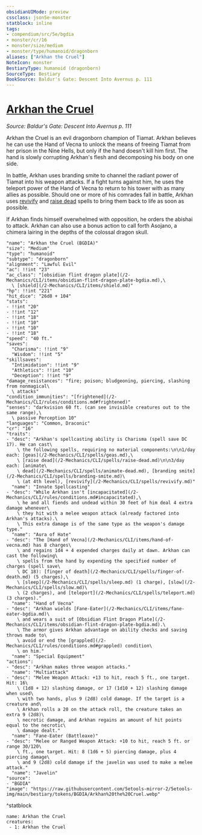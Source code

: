 ```yaml
---
obsidianUIMode: preview
cssclass: json5e-monster
statblock: inline
tags:
- compendium/src/5e/bgdia
- monster/cr/16
- monster/size/medium
- monster/type/humanoid/dragonborn
aliases: ["Arkhan the Cruel"]
NoteIcon: monster
BestiaryType: humanoid (dragonborn)
SourceType: Bestiary
BookSource: Baldur's Gate: Descent Into Avernus p. 111
---
```

# [Arkhan the Cruel](2-Mechanics\CLI\bestiary\npc/arkhan-the-cruel-bgdia.md)
*Source: Baldur's Gate: Descent Into Avernus p. 111*  

Arkhan the Cruel is an evil dragonborn champion of Tiamat. Arkhan believes he can use the Hand of Vecna to unlock the means of freeing Tiamat from her prison in the Nine Hells, but only if the hand doesn't kill him first. The hand is slowly corrupting Arkhan's flesh and decomposing his body on one side.

In battle, Arkhan uses branding smite to channel the radiant power of Tiamat into his weapon attacks. If a fight turns against him, he uses the teleport power of the Hand of Vecna to return to his tower with as many allies as possible. Should one or more of his comrades fall in battle, Arkhan uses [revivify](/2-Mechanics/CLI/spells/revivify.md) and [raise dead](/2-Mechanics/CLI/spells/raise-dead.md) spells to bring them back to life as soon as possible.

If Arkhan finds himself overwhelmed with opposition, he orders the abishai to attack. Arkhan can also use a bonus action to call forth Asojano, a chimera lairing in the depths of the colossal dragon skull.

```statblock
"name": "Arkhan the Cruel (BGDIA)"
"size": "Medium"
"type": "humanoid"
"subtype": "dragonborn"
"alignment": "Lawful Evil"
"ac": !!int "23"
"ac_class": "[obsidian flint dragon plate](/2-Mechanics/CLI/items/obsidian-flint-dragon-plate-bgdia.md),\
  \ [shield](/2-Mechanics/CLI/items/shield.md)"
"hp": !!int "221"
"hit_dice": "26d8 + 104"
"stats":
- !!int "20"
- !!int "12"
- !!int "18"
- !!int "10"
- !!int "10"
- !!int "18"
"speed": "40 ft."
"saves":
  "Charisma": !!int "9"
  "Wisdom": !!int "5"
"skillsaves":
  "Intimidation": !!int "9"
  "Athletics": !!int "10"
  "Deception": !!int "9"
"damage_resistances": "fire; poison; bludgeoning, piercing, slashing from nonmagical\
  \ attacks"
"condition_immunities": "[frightened](/2-Mechanics/CLI/rules/conditions.md#frightened)"
"senses": "darkvision 60 ft. (can see invisible creatures out to the same range),\
  \ passive Perception 10"
"languages": "Common, Draconic"
"cr": "16"
"traits":
- "desc": "Arkhan's spellcasting ability is Charisma (spell save DC 17). He can cast\
    \ the following spells, requiring no material components:\n\n1/day each: [geas](/2-Mechanics/CLI/spells/geas.md),\
    \ [raise dead](/2-Mechanics/CLI/spells/raise-dead.md)\n\n3/day each: [animate\
    \ dead](/2-Mechanics/CLI/spells/animate-dead.md), [branding smite](/2-Mechanics/CLI/spells/branding-smite.md)\
    \ (at 4th level), [revivify](/2-Mechanics/CLI/spells/revivify.md)"
  "name": "Innate Spellcasting"
- "desc": "While Arkhan isn't [incapacitated](/2-Mechanics/CLI/rules/conditions.md#incapacitated),\
    \ he and all fiends and undead within 30 feet of him deal 4 extra damage whenever\
    \ they hit with a melee weapon attack (already factored into Arkhan's attacks).\
    \ This extra damage is of the same type as the weapon's damage type."
  "name": "Aura of Hate"
- "desc": "The [Hand of Vecna](/2-Mechanics/CLI/items/hand-of-vecna.md) has 8 charges\
    \ and regains 1d4 + 4 expended charges daily at dawn. Arkhan can cast the following\
    \ spells from the hand by expending the specified number of charges (spell save\
    \ DC 18): [finger of death](/2-Mechanics/CLI/spells/finger-of-death.md) (5 charges),\
    \ [sleep](/2-Mechanics/CLI/spells/sleep.md) (1 charge), [slow](/2-Mechanics/CLI/spells/slow.md)\
    \ (2 charges), and [teleport](/2-Mechanics/CLI/spells/teleport.md) (3 charges)."
  "name": "Hand of Vecna"
- "desc": "Arkhan wields [Fane-Eater](/2-Mechanics/CLI/items/fane-eater-bgdia.md)\
    \ and wears a suit of [Obsidian Flint Dragon Plate](/2-Mechanics/CLI/items/obsidian-flint-dragon-plate-bgdia.md).\
    \ The armor gives Arkhan advantage on ability checks and saving throws made to\
    \ avoid or end the [grappled](/2-Mechanics/CLI/rules/conditions.md#grappled) condition\
    \ on him."
  "name": "Special Equipment"
"actions":
- "desc": "Arkhan makes three weapon attacks."
  "name": "Multiattack"
- "desc": "Melee Weapon Attack: +13 to hit, reach 5 ft., one target. Hit: 16\
    \ (1d8 + 12) slashing damage, or 17 (1d10 + 12) slashing damage when used\
    \ with two hands, plus 9 (2d8) cold damage. If the target is a creature and\
    \ Arkhan rolls a 20 on the attack roll, the creature takes an extra 9 (2d8)\
    \ necrotic damage, and Arkhan regains an amount of hit points equal to the necrotic\
    \ damage dealt."
  "name": "Fane-Eater (Battleaxe)"
- "desc": "Melee or Ranged Weapon Attack: +10 to hit, reach 5 ft. or range 30/120\
    \ ft., one target. Hit: 8 (1d6 + 5) piercing damage, plus 4 piercing damage\
    \ and 9 (2d8) cold damage if the javelin was used to make a melee attack."
  "name": "Javelin"
"source":
- "BGDIA"
"image": "https://raw.githubusercontent.com/5etools-mirror-2/5etools-img/main/bestiary/tokens/BGDIA/Arkhan%20the%20Cruel.webp"
```
^statblock

```encounter-table
name: Arkhan the Cruel
creatures:
 - 1: Arkhan the Cruel
```